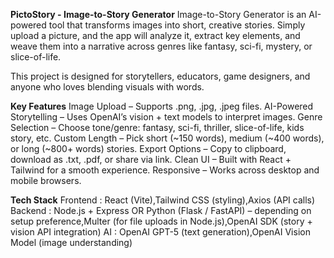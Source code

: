 **PictoStory - Image-to-Story Generator**
Image-to-Story Generator is an AI-powered tool that transforms images into short, creative stories. Simply upload a picture, and the app will analyze it, extract key elements, and weave them into a narrative across genres like fantasy, sci-fi, mystery, or slice-of-life.

This project is designed for storytellers, educators, game designers, and anyone who loves blending visuals with words.

**Key Features**
Image Upload – Supports .png, .jpg, .jpeg files.
AI-Powered Storytelling – Uses OpenAI’s vision + text models to interpret images.
Genre Selection – Choose tone/genre: fantasy, sci-fi, thriller, slice-of-life, kids story, etc.
Custom Length – Pick short (~150 words), medium (~400 words), or long (~800+ words) stories.
Export Options – Copy to clipboard, download as .txt, .pdf, or share via link.
Clean UI – Built with React + Tailwind for a smooth experience.
Responsive – Works across desktop and mobile browsers.

**Tech Stack**
Frontend : React (Vite),Tailwind CSS (styling),Axios (API calls)
Backend : Node.js + Express OR Python (Flask / FastAPI) – depending on setup preference,Multer (for file uploads in Node.js),OpenAI SDK (story + vision API integration)
AI : OpenAI GPT-5 (text generation),OpenAI Vision Model (image understanding)